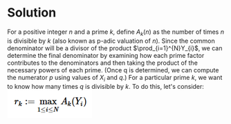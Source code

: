 # Solution 
For a positive integer $n$ and a prime $k$, define $A_{k}(n)$ as the number of times $n$ is divisible by $k$ (also known as p-adic valuation of $n$). Since the common denominator will be a divisor of the product $\prod_{i=1}^{N}Y_{i}$, we can determine the final denominator by examining how each prime factor contributes to the denominators and then taking the product of the necessary powers of each prime. (Once q is determined, we can compute the numerator $p$ using values of $X_{i}$ and $q$.)
For a particular prime $k$, we want to know how many times $q$ is divisible by $k$. To do this, let's consider:
![s1](s1.png)
